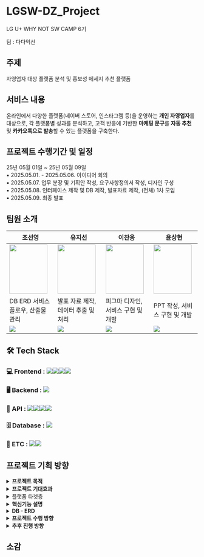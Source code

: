 # LGSW-DZ_Project
LG U+ WHY NOT SW CAMP 6기

팀 : 다다익선

## 주제
자영업자 대상 플랫폼 분석 및 홍보성 메세지 추천 플랫폼 

## 서비스 내용

온라인에서 다양한 플랫폼(네이버 스토어, 인스타그램 등)을 운영하는 **개인 자영업자**를 대상으로,
각 플랫폼별 성과를 분석하고, 고객 반응에 기반한 **마케팅 문구**를 **자동 추천** 및 **카카오톡으로 발송**할 수 있는 플랫폼을 구축한다.

## 프로젝트 수행기간 및 일정

25년 05월 01일 ~ 25년 05월 09일
 <br/>
▪ 2025.05.01. - 2025.05.06. 아이디어 회의
 <br/>
▪ 2025.05.07. 업무 분장 및 기획안 작성, 요구사항정의서 작성, 디자인 구성
 <br/>
▪ 2025.05.08. 인터페이스 제작 및 DB 제작, 발표자료 제작, (전체) 1차 모임
 <br/>
▪ 2025.05.09. 최종 발표

## 팀원 소개 

|조선영|유지선|이찬웅|윤상현|
|------|----|----|----|
|<img src="https://github.com/user-attachments/assets/cd76087e-744a-4e2a-9da6-0ea18bd19ea3" width="100" height="130"/>|<img src="https://github.com/user-attachments/assets/4f3faf7b-1ece-4530-ba56-0d1de09548e8" width="100" height="130"/>|<img src="https://github.com/user-attachments/assets/5efe095c-f5fe-45c2-88a9-2e610258a216" width="100" height="130"/>|<img src="https://github.com/user-attachments/assets/700d5ad5-b8c0-464a-95dc-ac9e27ff917a" width="100" height="130"/>|
| DB ERD 서비스 플로우, 산출물 관리 | 발표 자료 제작, 데이터 추출 및 처리 | 피그마 디자인, 서비스 구현 및 개발 | PPT 작성, 서비스 구현 및 개발 |
|[<img src="https://img.shields.io/badge/GitHub_link-181717?style=for-the-badge&logo=github&logoColor=white"/>](https://github.com/joseonyeong)|[<img src="https://img.shields.io/badge/GitHub_link-181717?style=for-the-badge&logo=github&logoColor=white"/>](https://github.com/yujiseon-git)|[<img src="https://img.shields.io/badge/GitHub_link-181717?style=for-the-badge&logo=github&logoColor=white"/>](https://github.com/whathefu)|[<img src="https://img.shields.io/badge/GitHub_link-181717?style=for-the-badge&logo=github&logoColor=white"/>](https://github.com/sanghyeom)|







## 🛠 Tech Stack

### 💻 Frontend : <img src="https://img.shields.io/badge/Flask-000000?style=for-the-badge&logo=flask&logoColor=white"/><img src="https://img.shields.io/badge/React-61DAFB?style=for-the-badge&logo=react&logoColor=black"/><img src="https://img.shields.io/badge/Figma-F24E1E?style=for-the-badge&logo=figma&logoColor=white"/><img src="https://img.shields.io/badge/React_Native-20232A?style=for-the-badge&logo=react&logoColor=61DAFB"/>

### 🖥 Backend : <img src="https://img.shields.io/badge/Python-3776AB?style=for-the-badge&logo=python&logoColor=white"/>

### 🔗 API : <img src="https://img.shields.io/badge/OpenAI_API-412991?style=for-the-badge&logo=openai&logoColor=white"/><img src="https://img.shields.io/badge/Kakao_API-FFCD00?style=for-the-badge&logo=kakaotalk&logoColor=000000"/><img src="https://img.shields.io/badge/Naver_API-03C75A?style=for-the-badge&logo=naver&logoColor=white"/><img src="https://img.shields.io/badge/Meta_Graph_API-1877F2?style=for-the-badge&logo=facebook&logoColor=white"/>

### 🗄 Database : <img src="https://img.shields.io/badge/MySQL-4479A1?style=for-the-badge&logo=mysql&logoColor=white"/>

### 🧰 ETC : <img src="https://img.shields.io/badge/GitHub-181717?style=for-the-badge&logo=github&logoColor=white"/><img src="https://img.shields.io/badge/Discord-5865F2?style=for-the-badge&logo=discord&logoColor=white"/>

## 프로젝트 기획 방향
<details>
<summary><b> 프로젝트 목적</b></summary>
<br/>
온라인에서 다양한 플랫폼(네이버 스토어, 인스타그램 등)을 운영하는 개인 자영업자를 대상으로, 각 플랫폼별 성과를 분석하고, 고객 반응에 기반한 마케팅 문구를 자동 추천 및 카카오톡으로 발송할 수 있는 플랫폼을 구축한다.
사용자는 플랫폼 가입 시 자신의 채널(스토어) 정보를 등록하며, 이에 따라 플랫폼은 홍보 메시지 추천, 발송, 반응 분석까지 자동화한다.
추가 정보 등록은 개인 정보 수정에서 추가할 수 있다.
</details>


<details>
<summary> <b>프로젝트 기대효과</b></summary>
<br/>
- 문구 추천 기능으로 마케팅 성과 개선
 <br/>
- 플랫폼 운영에 익숙하지 않은 자영업자도 쉽게 마케팅을 활용할 수 있다.
 <br/>
- 자영업자는 해당 플랫폼의 전략 구축이 가능하다.
 <br/>
<br/>
<img src="https://github.com/user-attachments/assets/738e418b-bd45-4ba6-8641-4d9c5e14fd83" alt="[출처: 지표누리 e-나라지표]">
소상공인 시장 경기동향 : https://www.index.go.kr/unity/potal/main/EachDtlPageDetail.do?idx_cd=1199
</details>


<details>
<summary> 플랫폼 타겟층</summary>
<br/>
- 플랫폼을 운영 중인 자영업자
   (자영업자를 타겟으로 한 해당 서비스는 매년 증가하는 자영업자 수를 대상으로 기획했다.)
<br/>
<br/>
<img src="https://github.com/user-attachments/assets/99d51410-9fc1-4c97-9cdc-dddea4c74bc8" alt="[출처: 자영업자 현황]">
자영업자 현황 : https://www.index.go.kr/unity/potal/main/EachDtlPageDetail.do?idx_cd=2779
</details>


<details>
<summary> <b>핵심기능 설명</b></summary>
<br/>
기능 1 : 
사용자가 사용하는 모든 플랫폼에서
어떤 제품이 잘 팔리는 지, 어떤 후기가 많은 지 등을 분석해준다.
<br/>
플랫폼 간 성과 비교 제공.
<br/>
ex) 네이버에선 이 제품이 잘 팔리고 이 연령대가 많다.
인스타에선 다른 제품이 잘 팔리고 이 연령대가 많다.
<img src="https://github.com/user-attachments/assets/e11662aa-8645-413f-90d2-891546ebd354" alt="[대시보드]">

<br/>
<br/>
기능 2 : 
홍보용 메시지 작성 하여 뉴스/SNS 키워드, 고객들의 반응을 추적 및 분석하여 해당 플랫폼에 최적인 문구를 추천 해 준다.
<br/>
사용자가 수동으로 작성할 수 있으며 수정도 가능함.
<br/>
추천 문구는 실시간 반응 분석(클릭률, 구매 전환 등)을 기반으로 지속 개선.
<br/>
인스타의 경우 제품을 찾기 어려우니, 제품의 경우 제품 링크 넣어 제공.
<img src="https://github.com/user-attachments/assets/41dcfd6e-5bcf-487c-b818-b5797c8b0a8d" alt="[메세지창]">
<br/>
<br/>
기능 3
<br/>
회원가입 시 사업자 등록증 받아서 실질적인 사업이 이루어지는지 확인한다.
<br/>
ex) 네이버 스토어, 인스타 스토어 등

<img src="https://github.com/user-attachments/assets/435f0fa1-72e4-487f-903a-f15c2090d5c0" alt="[회원가입]">
</details>

<details>
<summary> <b>DB - ERD </b></summary>
<br/>
<img src="https://github.com/user-attachments/assets/92563603-f362-40bd-a03a-5b6edea600a6" alt="[출처: ERD]">
</details>

<details>
<summary> <b>프로젝트 수행 방향</b></summary>
<br/>
1. 플랫폼 연동
<br/>
- API을 활용한 자영업자 플랫폼 연동
<br/>
2. 플랫폼 간 성과 비교 제공
<br/>
- 카카오, 네이버, Meta API 및 Python을 활용한 데이터 분석
<br/>
- Word Cloud, Matplotlib, Seaborn 라이브러리를 활용한 시각화 자료 제공
<br/>
3. 플랫폼 홍보용 메시지 제공
<br/>
- Open AI 및 MySQL를 활용한 홍보용 메시지 제공
<br/>
4. 인터페이스 설계
<br/>
- Flask, React, Figma를 활용한 앱 기반 인터페이스 제작
<br/>
- Python, MySQL를 이용한 안정적이고 효율적인 서버 개발
</details>


<details>
<summary> <b> 추후 진행 방향 </b></summary>
<br/>
향후에는 사용자가 플랫폼에서 AI 추천의 마케팅 문구를 작성하고 ‘올리기’ 버튼을 누르면 인스타그램, 네이버 등의 플랫폼에 자동으로 게시할 수 있는 기능을 구현할 예정이다.
<br/>
또한, AI 기반 추천 키워드 혹은 수동으로 키워드를 입력하면 이를 바탕으로 15초 내외의 짧은 영상 광고를 자동으로 제작하고 해당 영상을 인스타그램 스토리와 네이버 광고, 유튜브 등의 여러 플랫폼 광고로 업로드할 수 있도록 돕는다.
<br/>
고객 반응 데이터를 기반으로 한 문구 추천 시스템과 고객 반응 데이터를 기반으로 수정하며 API 연동을 통해 기능을 구현하고 자영업자가 홍보성 게시물부터 광고까지 간편하게 게시할 수 있도록 돕는다.
</details>


## 소감 